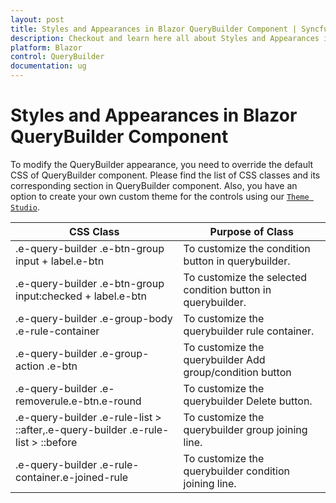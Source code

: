 ```yaml
---
layout: post
title: Styles and Appearances in Blazor QueryBuilder Component | Syncfusion
description: Checkout and learn here all about Styles and Appearances in Syncfusion Blazor QueryBuilder component and more.
platform: Blazor
control: QueryBuilder
documentation: ug
---
```


# Styles and Appearances in Blazor QueryBuilder Component

To modify the QueryBuilder appearance, you need to override the default CSS of QueryBuilder component. Please find the list of CSS classes and its corresponding section in QueryBuilder component. Also, you have an option to create your own custom theme for the controls using our [`Theme Studio`](https://ej2.syncfusion.com/themestudio/?theme=material).

| CSS Class | Purpose of Class |
| ----- | ----- |
| .e-query-builder .e-btn-group input + label.e-btn | To customize the condition button in querybuilder. | 
| .e-query-builder .e-btn-group input:checked + label.e-btn | To customize the selected condition button in querybuilder. |
| .e-query-builder .e-group-body .e-rule-container | To customize the querybuilder rule container. |
| .e-query-builder .e-group-action .e-btn | To customize the querybuilder Add group/condition button |
| .e-query-builder .e-removerule.e-btn.e-round | To customize the querybuilder Delete button. |
| .e-query-builder .e-rule-list > ::after,.e-query-builder .e-rule-list > ::before | To customize the querybuilder group joining line. |
| .e-query-builder .e-rule-container.e-joined-rule | To customize the querybuilder condition joining line. |